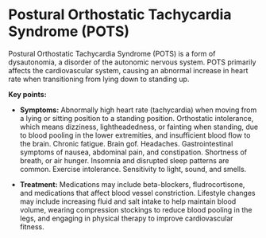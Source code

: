 # Postural Orthostatic Tachycardia Syndrome (POTS)

Postural Orthostatic Tachycardia Syndrome (POTS) is a form of dysautonomia, a disorder of the autonomic nervous system. POTS primarily affects the cardiovascular system, causing an abnormal increase in heart rate when transitioning from lying down to standing up.

**Key points:**

* **Symptoms:** Abnormally high heart rate (tachycardia) when moving from a lying or sitting position to a standing position. Orthostatic intolerance, which means dizziness, lightheadedness, or fainting when standing, due to blood pooling in the lower extremities, and insufficient blood flow to the brain. Chronic fatigue. Brain gof. Headaches. Gastrointestinal symptoms of nausea, abdominal pain, and constipation. Shortness of breath, or air hunger. Insomnia and disrupted sleep patterns are common. Exercise intolerance. Sensitivity to light, sound, and smells.

* **Treatment:** Medications may include beta-blockers, fludrocortisone, and medications that affect blood vessel constriction. Lifestyle changes may include increasing fluid and salt intake to help maintain blood volume, wearing compression stockings to reduce blood pooling in the legs, and engaging in physical therapy to improve cardiovascular fitness.
